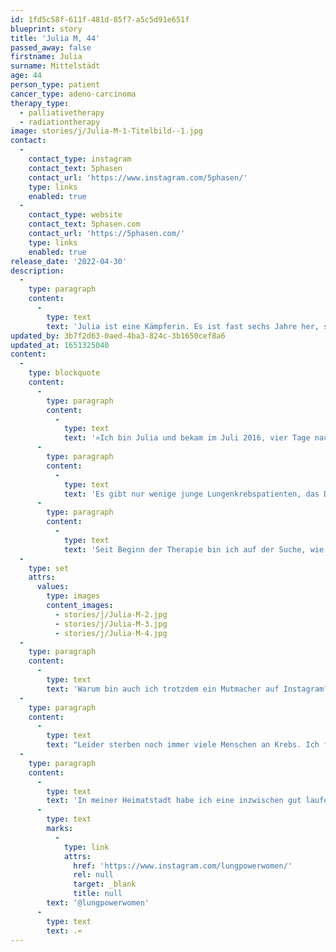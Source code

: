```yaml
---
id: 1fd5c58f-611f-481d-85f7-a5c5d91e651f
blueprint: story
title: 'Julia M, 44'
passed_away: false
firstname: Julia
surname: Mittelstädt
age: 44
person_type: patient
cancer_type: adeno-carcinoma
therapy_type:
  - palliativetherapy
  - radiationtherapy
image: stories/j/Julia-M-1-Titelbild--1.jpg
contact:
  -
    contact_type: instagram
    contact_text: 5phasen
    contact_url: 'https://www.instagram.com/5phasen/'
    type: links
    enabled: true
  -
    contact_type: website
    contact_text: 5phasen.com
    contact_url: 'https://5phasen.com/'
    type: links
    enabled: true
release_date: '2022-04-30'
description:
  -
    type: paragraph
    content:
      -
        type: text
        text: 'Julia ist eine Kämpferin. Es ist fast sechs Jahre her, seit sie die Diagnose Adenokarzinom der Lunge bekam. Heute macht sich Julia für andere Patient:innen mit ähnlicher Diagnose stark, sie spricht über Themen, über die niemand sprechen möchte. Die Palliativ-Therapie. Danke für deine Offenheit, liebe Julia!'
updated_by: 3b7f2d63-0aed-4ba3-824c-3b1650cef8a6
updated_at: 1651325040
content:
  -
    type: blockquote
    content:
      -
        type: paragraph
        content:
          -
            type: text
            text: '»Ich bin Julia und bekam im Juli 2016, vier Tage nach meiner Hochzeit, die Diagnose: Adenokarzinom in der Lunge, Metastasen in Lunge, Lymphknoten und Gehirn, Stadium 4. Ein Todesurteil – meint man.'
      -
        type: paragraph
        content:
          -
            type: text
            text: 'Es gibt nur wenige junge Lungenkrebspatienten, das Durchschnittsalter liegt bei 75 Jahren. Deshalb wurde auch direkt eine Genanalyse angeordnet und herauskam die Genmutation ALK, für die es eine zielgerichtete Therapie gibt. Die Hirnmetastasen wurden mit einem Gamma Knife entfernt. Seit sechs Jahren bekomme ich Tabletten, die das Wachstum des Tumors hemmen und werde palliativ behandelt. Dreimal haben sich bisher Resistenzen entwickelt, dreimal mit neuen Hirnmetastasen. Jetzt bin ich bei meinem letzten, für mich zugelassenen, Medikament.'
      -
        type: paragraph
        content:
          -
            type: text
            text: 'Seit Beginn der Therapie bin ich auf der Suche, wie dieses seltsame neue Leben im palliativen Niemandsland bewältigt werden kann. Wie soll ich leben? So, als hätte ich nicht mehr viel Zeit? So, als würde ich noch unendlich lange leben? Was fange ich mit Hoffnung an, was mit Angst? Mit wem kann ich mich austauschen? Denn als junger Lungenkrebspatient ist man alleine, hat überhaupt keinen Kontakt zu anderen Krebspatienten. Und dann gibt es da noch diese unsichtbare Grenzlinie zwischen den Patienten, die kurativ oder palliativ behandelt werden. All dies beschäftigt mich auf meinem Instagram-Account, der auch Erinnerung sein soll – an mich, irgendwann.'
  -
    type: set
    attrs:
      values:
        type: images
        content_images:
          - stories/j/Julia-M-2.jpg
          - stories/j/Julia-M-3.jpg
          - stories/j/Julia-M-4.jpg
  -
    type: paragraph
    content:
      -
        type: text
        text: 'Warum bin auch ich trotzdem ein Mutmacher auf Instagram? Da draußen gibt es viele wie mich, die jahrelang palliativ behandelt werden, aber auch wissen, dass sie am Krebs sterben werden. Und es gibt, im Gegensatz zu den kurativen Patienten, fast keine Unterstützung für sie. Ich möchte Mut machen und zeigen, dass man diese Situation annehmen und akzeptieren kann, dass man sie gestalten kann. Mut machen, sich mit dem eigenen Sterben auseinanderzusetzen, sich vorzubereiten und sich darüber Gedanken zu machen.'
  -
    type: paragraph
    content:
      -
        type: text
        text: "Leider sterben noch immer viele Menschen an Krebs. Ich finde, diese Menschen haben Mutmacher doch 1000x nötiger, als jeder Krebspatient, der seiner Genesung optimistisch entgegensehen darf, aber natürlich auch Unterstützung braucht. Aber es gibt so wenige Menschen, die offen über die Palliativ-Therapie sprechen\_…"
  -
    type: paragraph
    content:
      -
        type: text
        text: 'In meiner Heimatstadt habe ich eine inzwischen gut laufende Selbsthilfegruppe für Palliativ-Patienten gegründet und hier bei Instagram endlich andere wie mich gefunden, die '
      -
        type: text
        marks:
          -
            type: link
            attrs:
              href: 'https://www.instagram.com/lungpowerwomen/'
              rel: null
              target: _blank
              title: null
        text: '@lungpowerwomen'
      -
        type: text
        text: .«
---
```

